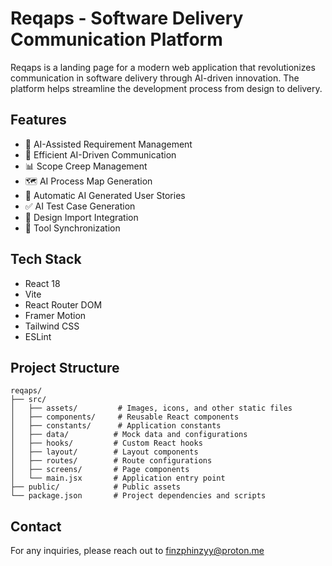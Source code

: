 # Reqaps - Software Delivery Communication Platform

Reqaps is a landing page for a modern web application that revolutionizes communication in software delivery through AI-driven innovation. The platform helps streamline the development process from design to delivery.

## Features

- 🤖 AI-Assisted Requirement Management
- 🔄 Efficient AI-Driven Communication
- 📊 Scope Creep Management
- 🗺️ AI Process Map Generation
- 📝 Automatic AI Generated User Stories
- ✅ AI Test Case Generation
- 🎨 Design Import Integration
- 🔄 Tool Synchronization

## Tech Stack

- React 18
- Vite
- React Router DOM
- Framer Motion
- Tailwind CSS
- ESLint

## Project Structure

```
reqaps/
├── src/
│   ├── assets/         # Images, icons, and other static files
│   ├── components/     # Reusable React components
│   ├── constants/      # Application constants
│   ├── data/          # Mock data and configurations
│   ├── hooks/         # Custom React hooks
│   ├── layout/        # Layout components
│   ├── routes/        # Route configurations
│   ├── screens/       # Page components
│   └── main.jsx       # Application entry point
├── public/            # Public assets
└── package.json       # Project dependencies and scripts
```

## Contact

For any inquiries, please reach out to [finzphinzyy@proton.me](mailto:finzyphinzy@proton.me)
